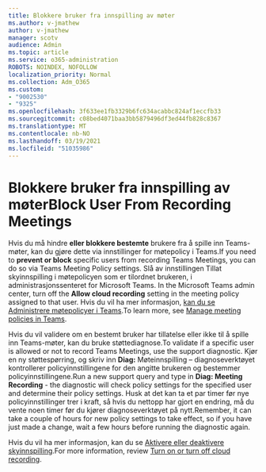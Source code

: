 ```yaml
---
title: Blokkere bruker fra innspilling av møter
ms.author: v-jmathew
author: v-jmathew
manager: scotv
audience: Admin
ms.topic: article
ms.service: o365-administration
ROBOTS: NOINDEX, NOFOLLOW
localization_priority: Normal
ms.collection: Adm_O365
ms.custom:
- "9002530"
- "9325"
ms.openlocfilehash: 3f633ee1fb3329b6fc634acabbc824af1eccfb33
ms.sourcegitcommit: c08bed4071baa3bb5879496df3ed44fb828c8367
ms.translationtype: MT
ms.contentlocale: nb-NO
ms.lasthandoff: 03/19/2021
ms.locfileid: "51035986"
---
```

# <a name="block-user-from-recording-meetings"></a><span data-ttu-id="e0606-102">Blokkere bruker fra innspilling av møter</span><span class="sxs-lookup"><span data-stu-id="e0606-102">Block User From Recording Meetings</span></span>

<span data-ttu-id="e0606-103">Hvis du må hindre **eller blokkere bestemte** brukere fra å spille inn Teams-møter, kan du gjøre dette via innstillinger for møtepolicy i Teams.</span><span class="sxs-lookup"><span data-stu-id="e0606-103">If you need to **prevent or block** specific users from recording Teams Meetings, you can do so via Teams Meeting Policy settings.</span></span> <span data-ttu-id="e0606-104">Slå av innstillingen Tillat skyinnspilling i møtepolicyen som er tilordnet brukeren, i administrasjonssenteret for Microsoft Teams. </span><span class="sxs-lookup"><span data-stu-id="e0606-104">In the Microsoft Teams admin center, turn off the **Allow cloud recording** setting in the meeting policy assigned to that user.</span></span> <span data-ttu-id="e0606-105">Hvis du vil ha mer informasjon, [kan du se Administrere møtepolicyer i Teams](https://docs.microsoft.com/microsoftteams/meeting-policies-in-teams#allow-cloud-recording).</span><span class="sxs-lookup"><span data-stu-id="e0606-105">To learn more, see [Manage meeting policies in Teams](https://docs.microsoft.com/microsoftteams/meeting-policies-in-teams#allow-cloud-recording).</span></span>

<span data-ttu-id="e0606-106">Hvis du vil validere om en bestemt bruker har tillatelse eller ikke til å spille inn Teams-møter, kan du bruke støttediagnose.</span><span class="sxs-lookup"><span data-stu-id="e0606-106">To validate if a specific user is allowed or not to record Teams Meetings, use the support diagnostic.</span></span> <span data-ttu-id="e0606-107">Kjør en ny støttespørring, og skriv inn **Diag:** Møteinnspilling – diagnoseverktøyet kontrollerer policyinnstillingene for den angitte brukeren og bestemmer policyinnstillingene.</span><span class="sxs-lookup"><span data-stu-id="e0606-107">Run a new support query and type in **Diag: Meeting Recording** - the diagnostic will check policy settings for the specified user and determine their policy settings.</span></span> <span data-ttu-id="e0606-108">Husk at det kan ta et par timer før nye policyinnstillinger trer i kraft, så hvis du nettopp har gjort en endring, må du vente noen timer før du kjører diagnoseverktøyet på nytt.</span><span class="sxs-lookup"><span data-stu-id="e0606-108">Remember, it can take a couple of hours for new policy settings to take effect, so if you have just made a change, wait a few hours before running the diagnostic again.</span></span>

<span data-ttu-id="e0606-109">Hvis du vil ha mer informasjon, kan du se [Aktivere eller deaktivere skyinnspilling](https://docs.microsoft.com/microsoftteams/cloud-recording#turn-on-or-turn-off-cloud-recording).</span><span class="sxs-lookup"><span data-stu-id="e0606-109">For more information, review [Turn on or turn off cloud recording](https://docs.microsoft.com/microsoftteams/cloud-recording#turn-on-or-turn-off-cloud-recording).</span></span>
